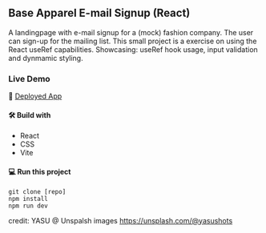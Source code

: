 ## Base Apparel E-mail Signup (React)

A landingpage with e-mail signup for a (mock) fashion company. The user can sign-up for the mailing list. This small project is a exercise on using the React useRef capabilities. Showcasing: useRef hook usage, input validation and dynmamic styling.

### Live Demo

🚀 [Deployed App](https://rainbow-banoffee-fc03dd.netlify.app/)

#### 🛠️ Build with

- React
- CSS
- Vite

#### 💻 Run this project

```
git clone [repo]
npm install
npm run dev
```

credit: YASU @ Unspalsh images
https://unsplash.com/@yasushots
